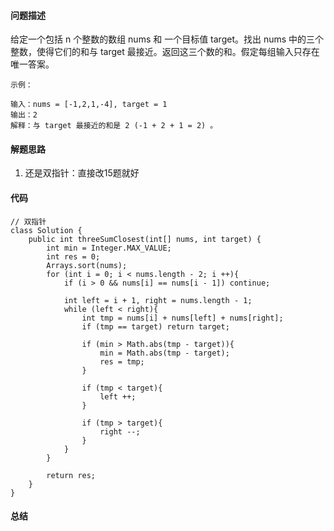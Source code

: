 #### 问题描述
给定一个包括 n 个整数的数组 nums 和 一个目标值 target。找出 nums 中的三个整数，使得它们的和与 target 最接近。返回这三个数的和。假定每组输入只存在唯一答案。

    示例：
    
    输入：nums = [-1,2,1,-4], target = 1
    输出：2
    解释：与 target 最接近的和是 2 (-1 + 2 + 1 = 2) 。


#### 解题思路
1. 还是双指针：直接改15题就好

#### 代码

    // 双指针
    class Solution {
        public int threeSumClosest(int[] nums, int target) {
            int min = Integer.MAX_VALUE;
            int res = 0;
            Arrays.sort(nums);
            for (int i = 0; i < nums.length - 2; i ++){
                if (i > 0 && nums[i] == nums[i - 1]) continue;
    
                int left = i + 1, right = nums.length - 1;
                while (left < right){
                    int tmp = nums[i] + nums[left] + nums[right];
                    if (tmp == target) return target;
    
                    if (min > Math.abs(tmp - target)){
                        min = Math.abs(tmp - target);
                        res = tmp;
                    }
    
                    if (tmp < target){
                        left ++;
                    }
    
                    if (tmp > target){
                        right --;
                    }
                }
            }
    
            return res;
        }
    }

#### 总结